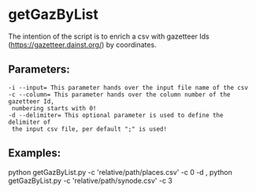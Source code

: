 # getGazByList

The intention of the script is to enrich a csv with gazetteer Ids
(https://gazetteer.dainst.org/) by coordinates.

## Parameters:
```
-i --input= This parameter hands over the input file name of the csv
-c --column= This parameter hands over the column number of the gazetteer Id,
 numbering starts with 0!
-d --delimiter= This optional parameter is used to define the delimiter of
 the input csv file, per default ";" is used!
 ```

## Examples:

python getGazByList.py -c 'relative/path/places.csv' -c 0 -d ,
python getGazByList.py -c 'relative/path/synode.csv' -c 3
